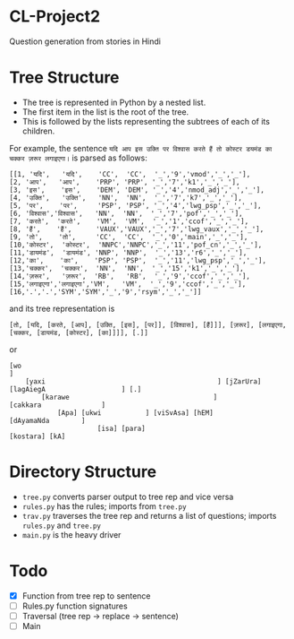 # CL-Project2
Question generation from stories in Hindi

# Tree Structure
* The tree is represented in Python by a nested list.
* The first item in the list is the root of the tree.
* This is followed by the lists representing the subtrees of each of its children.

For example, the sentence `यदि आप इस उक्ति पर विश्वास करते हैं तो कोस्टर डयमंड का चक्कर ज़रूर लगाइएगा।` is parsed as follows:
```
[[1, 'यदि',   'यदि',    'CC',  'CC',  '_','9','vmod','_','_'],
[2, 'आप',   'आप',    'PRP', 'PRP', '_','7','k1','_','_'],
[3, 'इस',    'इस',    'DEM', 'DEM', '_','4','nmod_adj','_','_'],
[4, 'उक्ति',   'उक्ति',   'NN',  'NN',  '_','7','k7','_','_'],
[5, 'पर',    'पर',     'PSP', 'PSP', '_','4','lwg_psp','_','_'],
[6, 'विश्वास','विश्वास',   'NN',  'NN',  '_','7','pof','_','_'],
[7, 'करते',  'करते',    'VM',  'VM',  '_','1','ccof','_','_'],
[8, 'हैं',    'हैं',      'VAUX','VAUX','_','7','lwg_vaux','_','_'],
[9, 'तो',    'तो',     'CC',  'CC',  '_','0','main','_','_'],
[10,'कोस्टर',  'कोस्टर',  'NNPC','NNPC','_','11','pof_cn','_','_'],
[11,'डायमंड',  'डायमंड', 'NNP', 'NNP',  '_','13','r6','_','_'],
[12,'का',    'का',    'PSP', 'PSP',  '_','11','lwg_psp','_','_'],
[13,'चक्कर',  'चक्कर',  'NN',  'NN',  '_','15','k1','_','_'],
[14,'ज़रूर',   'ज़रूर',  'RB',   'RB',  '_','9','ccof','_','_'],
[15,'लगाइएगा','लगाइएगा','VM',   'VM',  '_','9','ccof','_','_'],
[16,'.','.','SYM','SYM','_','9','rsym','_','_']]
```
and its tree representation is
```
[तो, [यदि, [करते, [आप], [उक्ति, [इस], [पर]], [विश्वास], [हैं]]], [ज़रूर], [लगाइएगा, [चक्कर, [डायमंड, [कोस्टर], [का]]]], [.]]
```
or
```
[wo                                                                                              ]
    [yaxi                                           ] [jZarUra] [lagAiegA                   ] [.]
        [karawe                                    ]                [cakkara               ]
            [Apa] [ukwi           ] [viSvAsa] [hEM]                     [dAyamaNda        ]
                      [isa] [para]                                          [kostara] [kA]
```

# Directory Structure
* `tree.py` converts parser output to tree rep and vice versa
* `rules.py` has the rules; imports from `tree.py`
* `trav.py` traverses the tree rep and returns a list of questions; imports `rules.py` and `tree.py`
* `main.py` is the heavy driver

# Todo
- [x] Function from tree rep to sentence
- [ ] Rules.py function signatures
- [ ] Traversal (tree rep -> replace -> sentence)
- [ ] Main
